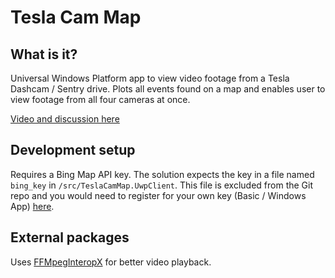 # Tesla Cam Map
## What is it?
Universal Windows Platform app to view video footage from a Tesla Dashcam / Sentry drive. Plots all events found on a map and enables user to view footage from all four cameras at once.

[Video and discussion here](https://www.reddit.com/r/teslamotors/comments/lxzhv4/i_put_together_a_windows_tesla_cam_viewer_app/)

## Development setup
Requires a Bing Map API key. The solution expects the key in a file named `bing_key` in `/src/TeslaCamMap.UwpClient`. This file is excluded from the Git repo and you would need to register for your own key (Basic / Windows App) [here](https://www.microsoft.com/en-us/maps/create-a-bing-maps-key).

## External packages
Uses [FFMpegInteropX](https://github.com/ffmpeginteropx/FFmpegInteropX) for better video playback.
